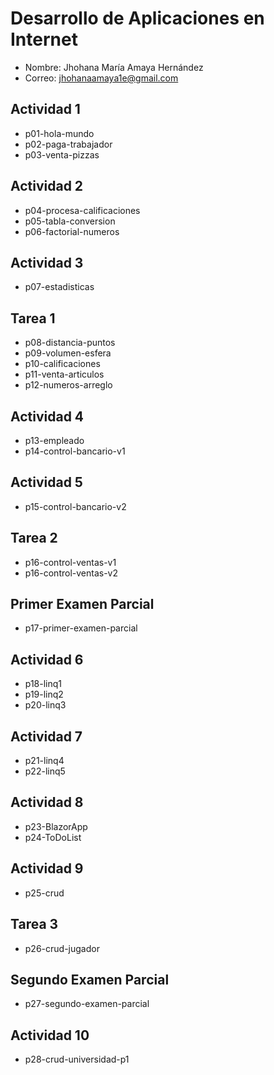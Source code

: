 # Desarrollo de Aplicaciones en Internet

- Nombre: Jhohana María Amaya Hernández
- Correo: jhohanaamaya1e@gmail.com

## Actividad 1
- p01-hola-mundo
- p02-paga-trabajador
- p03-venta-pizzas
## Actividad 2
- p04-procesa-calificaciones
- p05-tabla-conversion
- p06-factorial-numeros
## Actividad 3
- p07-estadisticas
## Tarea 1
- p08-distancia-puntos 
- p09-volumen-esfera
- p10-calificaciones
- p11-venta-articulos
- p12-numeros-arreglo 
## Actividad 4
- p13-empleado
- p14-control-bancario-v1
## Actividad 5
- p15-control-bancario-v2
## Tarea 2
- p16-control-ventas-v1 
- p16-control-ventas-v2
## Primer Examen Parcial
- p17-primer-examen-parcial
## Actividad 6
- p18-linq1
- p19-linq2
- p20-linq3
## Actividad 7
- p21-linq4
- p22-linq5
## Actividad 8
- p23-BlazorApp
- p24-ToDoList
## Actividad 9
- p25-crud
## Tarea 3
- p26-crud-jugador
## Segundo Examen Parcial
- p27-segundo-examen-parcial
## Actividad 10
- p28-crud-universidad-p1
